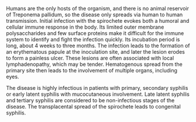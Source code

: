 Humans are the only hosts of the organism, and there is no animal reservoir of Treponema pallidum, so the disease only spreads via human to human transmission. Initial infection with the spirochete evokes both a humoral and cellular immune response in the body. Its limited outer membrane polysaccharides and few surface proteins make it difficult for the immune system to identify and fight the infection quickly. Its incubation period is long, about 4 weeks to three months. The infection leads to the formation of an erythematous papule at the inoculation site, and later the lesion erodes to form a painless ulcer. These lesions are often associated with local lymphadenopathy, which may be tender. Hematogenous spread from the primary site then leads to the involvement of multiple organs, including eyes.

The disease is highly infectious in patients with primary, secondary syphilis or early latent syphilis with mucocutaneous involvement. Late latent syphilis and tertiary syphilis are considered to be non-infectious stages of the disease. The transplacental spread of the spirochete leads to congenital syphilis.